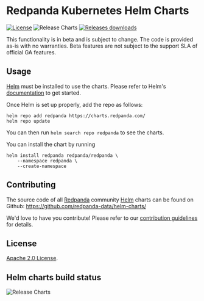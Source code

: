 # Redpanda Kubernetes Helm Charts

[![License](https://img.shields.io/badge/License-Apache%202.0-blue.svg)](https://opensource.org/licenses/Apache-2.0) ![Release Charts](https://github.com/Redpanda/helm-charts/workflows/Release%20Charts/badge.svg?branch=main) [![Releases downloads](https://img.shields.io/github/downloads/Redpanda/helm-charts/total.svg)](https://github.com/Redpanda/helm-charts/releases)

This functionality is in beta and is subject to change. The code is provided as-is with no warranties. Beta features are not subject to the support SLA of official GA features.

## Usage

[Helm](https://helm.sh) must be installed to use the charts.
Please refer to Helm's [documentation](https://helm.sh/docs/) to get started.

Once Helm is set up properly, add the repo as follows:

```console
helm repo add redpanda https://charts.redpanda.com/
helm repo update
```

You can then run `helm search repo redpanda` to see the charts.

You can install the chart by running

```console
helm install redpanda redpanda/redpanda \
    --namespace redpanda \
    --create-namespace
```

## Contributing

The source code of all [Redpanda](https://github.com/redpanda-data/) community [Helm](https://github.com/redpanda-data/helm-charts/) charts can be found on Github: <https://github.com/redpanda-data/helm-charts/>

<!-- Keep full URL links to repo files because this README syncs from main to gh-pages.  -->
We'd love to have you contribute! Please refer to our [contribution guidelines](https://github.com/Redpanda/helm-charts/blob/main/CONTRIBUTING.md) for details.

## License

<!-- Keep full URL links to repo files because this README syncs from main to gh-pages.  -->
[Apache 2.0 License](https://github.com/Redpanda/helm-charts/blob/main/LICENSE).

## Helm charts build status

![Release Charts](https://github.com/Redpanda/helm-charts/workflows/Release%20Charts/badge.svg?branch=main)
